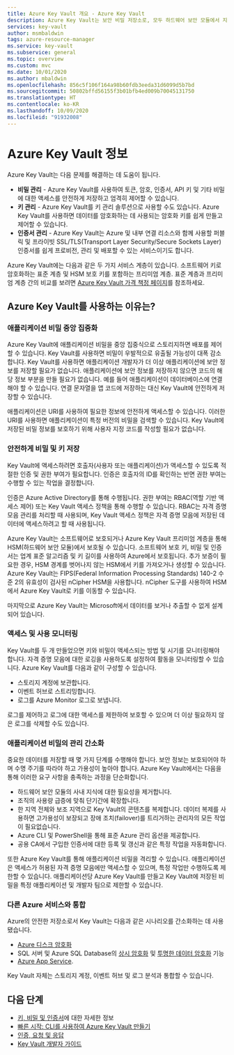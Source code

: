 ```yaml
---
title: Azure Key Vault 개요 - Azure Key Vault
description: Azure Key Vault는 보안 비밀 저장소로, 모두 하드웨어 보안 모듈에서 지원하는 비밀, 키 및 인증서에 대한 관리를 제공합니다.
services: key-vault
author: msmbaldwin
tags: azure-resource-manager
ms.service: key-vault
ms.subservice: general
ms.topic: overview
ms.custom: mvc
ms.date: 10/01/2020
ms.author: mbaldwin
ms.openlocfilehash: 856c5f106f164a98b60fdb3eeda31d6099d5b7bd
ms.sourcegitcommit: 50802bffd56155f3b01bfb4ed009b70045131750
ms.translationtype: HT
ms.contentlocale: ko-KR
ms.lasthandoff: 10/09/2020
ms.locfileid: "91932008"
---
```

# <a name="about-azure-key-vault"></a>Azure Key Vault 정보

Azure Key Vault는 다음 문제를 해결하는 데 도움이 됩니다.

- **비밀 관리** - Azure Key Vault를 사용하여 토큰, 암호, 인증서, API 키 및 기타 비밀에 대한 액세스를 안전하게 저장하고 엄격히 제어할 수 있습니다.
- **키 관리** - Azure Key Vault를 키 관리 솔루션으로 사용할 수도 있습니다. Azure Key Vault를 사용하면 데이터를 암호화하는 데 사용되는 암호화 키를 쉽게 만들고 제어할 수 있습니다. 
- **인증서 관리** - Azure Key Vault는 Azure 및 내부 연결 리소스와 함께 사용할 퍼블릭 및 프라이빗 SSL/TLS(Transport Layer Security/Secure Sockets Layer) 인증서를 쉽게 프로비전, 관리 및 배포할 수 있는 서비스이기도 합니다.

Azure Key Vault에는 다음과 같은 두 가지 서비스 계층이 있습니다. 소프트웨어 키로 암호화하는 표준 계층 및 HSM 보호 키를 포함하는 프리미엄 계층. 표준 계층과 프리미엄 계층 간의 비교를 보려면 [Azure Key Vault 가격 책정 페이지](https://azure.microsoft.com/pricing/details/key-vault/)를 참조하세요.

## <a name="why-use-azure-key-vault"></a>Azure Key Vault를 사용하는 이유는?

### <a name="centralize-application-secrets"></a>애플리케이션 비밀 중앙 집중화

Azure Key Vault에 애플리케이션 비밀을 중앙 집중식으로 스토리지하면 배포를 제어할 수 있습니다. Key Vault를 사용하면 비밀이 우발적으로 유출될 가능성이 대폭 감소합니다. Key Vault를 사용하면 애플리케이션 개발자가 더 이상 애플리케이션에 보안 정보를 저장할 필요가 없습니다. 애플리케이션에 보안 정보를 저장하지 않으면 코드의 해당 정보 부분을 만들 필요가 없습니다. 예를 들어 애플리케이션이 데이터베이스에 연결해야 할 수 있습니다. 연결 문자열을 앱 코드에 저장하는 대신 Key Vault에 안전하게 저장할 수 있습니다.

애플리케이션은 URI를 사용하여 필요한 정보에 안전하게 액세스할 수 있습니다. 이러한 URI를 사용하면 애플리케이션이 특정 버전의 비밀을 검색할 수 있습니다. Key Vault에 저장된 비밀 정보를 보호하기 위해 사용자 지정 코드를 작성할 필요가 없습니다.

### <a name="securely-store-secrets-and-keys"></a>안전하게 비밀 및 키 저장

Key Vault에 액세스하려면 호출자(사용자 또는 애플리케이션)가 액세스할 수 있도록 적절한 인증 및 권한 부여가 필요합니다. 인증은 호출자의 ID를 확인하는 반면 권한 부여는 수행할 수 있는 작업을 결정합니다.

인증은 Azure Active Directory를 통해 수행됩니다. 권한 부여는 RBAC(역할 기반 액세스 제어) 또는 Key Vault 액세스 정책을 통해 수행할 수 있습니다. RBAC는 자격 증명 모음 관리를 처리할 때 사용되며, Key Vault 액세스 정책은 자격 증명 모음에 저장된 데이터에 액세스하려고 할 때 사용됩니다.

Azure Key Vault는 소프트웨어로 보호되거나 Azure Key Vault 프리미엄 계층을 통해 HSM(하드웨어 보안 모듈)에서 보호될 수 있습니다. 소프트웨어 보호 키, 비밀 및 인증서는 업계 표준 알고리즘 및 키 길이를 사용하여 Azure에서 보호됩니다.  추가 보증이 필요한 경우, HSM 경계를 벗어나지 않는 HSM에서 키를 가져오거나 생성할 수 있습니다. Azure Key Vault는 FIPS(Federal Information Processing Standards) 140-2 수준 2의 유효성이 검사된 nCipher HSM을 사용합니다. nCipher 도구를 사용하여 HSM에서 Azure Key Vault로 키를 이동할 수 있습니다.

마지막으로 Azure Key Vault는 Microsoft에서 데이터를 보거나 추출할 수 없게 설계되어 있습니다.

### <a name="monitor-access-and-use"></a>액세스 및 사용 모니터링

Key Vault를 두 개 만들었으면 키와 비밀이 액세스되는 방법 및 시기를 모니터링해야 합니다. 자격 증명 모음에 대한 로깅을 사용하도록 설정하여 활동을 모니터링할 수 있습니다. Azure Key Vault를 다음과 같이 구성할 수 있습니다.

- 스토리지 계정에 보관합니다.
- 이벤트 허브로 스트리밍합니다.
- 로그를 Azure Monitor 로그로 보냅니다.

로그를 제어하고 로그에 대한 액세스를 제한하여 보호할 수 있으며 더 이상 필요하지 않은 로그를 삭제할 수도 있습니다.

### <a name="simplified-administration-of-application-secrets"></a>애플리케이션 비밀의 관리 간소화

중요한 데이터를 저장할 때 몇 가지 단계를 수행해야 합니다. 보안 정보는 보호되어야 하며 수명 주기를 따라야 하고 가용성이 높아야 합니다. Azure Key Vault에서는 다음을 통해 이러한 요구 사항을 충족하는 과정을 단순화합니다.

- 하드웨어 보안 모듈의 사내 지식에 대한 필요성을 제거합니다.
- 조직의 사용량 급증에 맞춰 단기간에 확장합니다.
- 한 지역 전체와 보조 지역으로 Key Vault의 콘텐츠를 복제합니다. 데이터 복제를 사용하면 고가용성이 보장되고 장애 조치(failover)를 트리거하는 관리자의 모든 작업이 필요없습니다.
- Azure CLI 및 PowerShell을 통해 표준 Azure 관리 옵션을 제공합니다.
- 공용 CA에서 구입한 인증서에 대한 등록 및 갱신과 같은 특정 작업을 자동화합니다.

또한 Azure Key Vault를 통해 애플리케이션 비밀을 격리할 수 있습니다. 애플리케이션은 액세스가 허용된 자격 증명 모음에만 액세스할 수 있으며, 특정 작업만 수행하도록 제한할 수 있습니다. 애플리케이션당 Azure Key Vault를 만들고 Key Vault에 저장된 비밀을 특정 애플리케이션 및 개발자 팀으로 제한할 수 있습니다.

### <a name="integrate-with-other-azure-services"></a>다른 Azure 서비스와 통합

Azure의 안전한 저장소로서 Key Vault는 다음과 같은 시나리오를 간소화하는 데 사용됐습니다.
-  [Azure 디스크 암호화](../../security/fundamentals/encryption-overview.md)
-  SQL 서버 및 Azure SQL Database의 [상시 암호화]( https://docs.microsoft.com/sql/relational-databases/security/encryption/always-encrypted-database-engine) 및 [투명한 데이터 암호화]( https://docs.microsoft.com/sql/relational-databases/security/encryption/transparent-data-encryption?view=sql-server-ver15) 기능
- [Azure App Service]( https://docs.microsoft.com/azure/app-service/configure-ssl-certificate). 

Key Vault 자체는 스토리지 계정, 이벤트 허브 및 로그 분석과 통합할 수 있습니다.

## <a name="next-steps"></a>다음 단계

- [키, 비밀 및 인증서](about-keys-secrets-certificates.md)에 대한 자세한 정보
- [빠른 시작: CLI를 사용하여 Azure Key Vault 만들기](../secrets/quick-create-cli.md)
- [인증, 요청 및 응답](../general/authentication-requests-and-responses.md)
- [Key Vault 개발자 가이드](../general/developers-guide.md)
